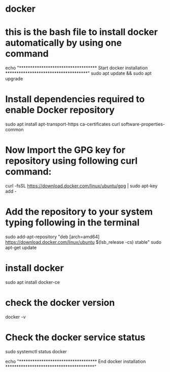 # docker
# this is the bash file to install docker automatically by using one command

echo "*********************************** Start docker installation *************************************"
sudo apt update && sudo apt upgrade
# Install dependencies required to enable Docker repository
sudo apt install apt-transport-https ca-certificates curl software-properties-common

# Now Import the GPG key for repository using following curl command:
curl -fsSL https://download.docker.com/linux/ubuntu/gpg | sudo apt-key add -

# Add the repository to your system typing following in the terminal
sudo add-apt-repository "deb [arch=amd64] https://download.docker.com/linux/ubuntu $(lsb_release -cs) stable"
sudo apt-get update
   
# install docker
sudo apt install docker-ce
# check the docker version
docker -v

# Check the docker service status
sudo systemctl status docker

echo "*********************************** End docker installation ****************************************"

